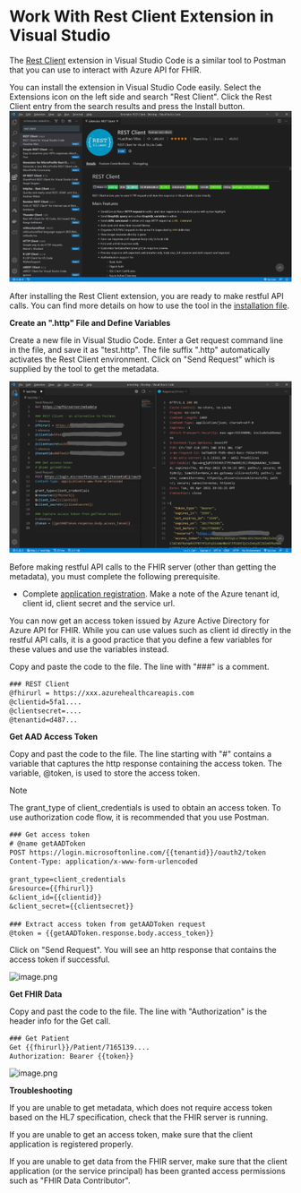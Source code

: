# Work With Rest Client Extension in Visual Studio

The [Rest Client](https://marketplace.visualstudio.com/items?itemName=humao.rest-client) extension in Visual Studio Code is a similar tool to Postman that you can use to interact with Azure API for FHIR. 

You can install the extension in Visual Studio Code easily. Select the Extensions icon on the left side and search "Rest Client". Click the Rest Client entry from the search results and press the Install button.
![image.png](images/rest-client/rest-client-extension.png)

After installing the Rest Client extension, you are ready to make restful API calls. You can find more details on how to use the tool in the [installation file](https://marketplace.visualstudio.com/items?itemName=humao.rest-client). 

**Create an ".http" File and Define Variables**

Create a new file in Visual Studio Code. Enter a Get request command line in the file, and save it as "test.http". The file suffix ".http" automatically activates the Rest Client environment. Click on "Send Request" which is supplied by the tool to get the metadata. 

<img src="images/rest-client/rest-client-config.png">

Before making restful API calls to the FHIR server (other than getting the metadata), you must complete the following prerequisite.

- Complete [application registration](https://docs.microsoft.com/en-us/azure/healthcare-apis/fhir/fhir-app-registration). Make a note of the Azure tenant id, client id, client secret and the service url.

You can now get an access token issued by Azure Active Directory for Azure API for FHIR. While you can use values such as client id directly in the restful API calls, it is a good practice that you define a few variables for these values and use the variables instead. 

Copy and paste the code to the file. The line with "###" is a comment.

```
### REST Client
@fhirurl = https://xxx.azurehealthcareapis.com
@clientid=5fa1....
@clientsecret=....
@tenantid=d487...
```

**Get AAD Access Token**

Copy and past the code to the file. The line starting with "#" contains a variable that captures the http response containing the access token. The variable, @token, is used to store the access token. 

>[!Note] 
>The grant_type of client_credentials is used to obtain an access token. To use authorization code flow, it is recommended that you use Postman. 

```
### Get access token 
# @name getAADToken 
POST https://login.microsoftonline.com/{{tenantid}}/oauth2/token
Content-Type: application/x-www-form-urlencoded

grant_type=client_credentials
&resource={{fhirurl}}
&client_id={{clientid}}
&client_secret={{clientsecret}}

### Extract access token from getAADToken request
@token = {{getAADToken.response.body.access_token}}

```

Click on "Send Request". You will see an http response that contains the access token if successful. 

![image.png](/.attachments/image-0256cf21-b3b1-42d4-8d35-468e4a3bbd9b.png)

**Get FHIR Data**

Copy and past the code to the file. The line with "Authorization" is the header info for the Get call.

```
### Get Patient 
Get {{fhirurl}}/Patient/7165139....
Authorization: Bearer {{token}}
```

![image.png](/.attachments/image-cfcabc67-9da9-4146-a163-8bb9148aa019.png)

**Troubleshooting**

If you are unable to get metadata, which does not require access token based on the HL7 specification, check that the FHIR server is running.

If you are unable to get an access token, make sure that the client application is registered properly.

If you are unable to get data from the FHIR server, make sure that the client application (or the service principal) has been granted access permissions such as "FHIR Data Contributor".

